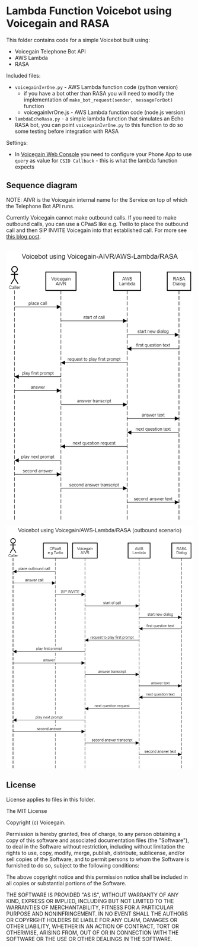 # Lambda Function Voicebot using Voicegain and RASA #

This folder contains code for a simple Voicebot built using:
* Voicegain Telephone Bot API
* AWS Lambda
* RASA

Included files:
* `voicegainIvrOne.py` - AWS Lambda function code (python version)
  * if you have a bot other than RASA you will need to modify the implementation of `make_bot_request(sender, messageForBot)` function
  * voicegainIvrOne.js - AWS Lambda function code (node.js version)
* `lambdaEchoRasa.py` - a simple lambda function that simulates an Echo RASA bot, you can point `voicegainIvrOne.py` to this function to do so some testing before integration with RASA  

Settings:
* In [Voicegain Web Console](https://console.voicegain.ai) you need to configure your Phone App to use `query` as value for `CSID Callback` - this is what the lambda function expects

## Sequence diagram
NOTE: AIVR is the Voicegain internal name for the Service on top of which the Telephone Bot API runs.

Currently Voicegain cannot make outbound calls. If you need to make outbound calls, you can use a CPaaS like e.g. Twilio to place the outbound call and then SIP INVITE Voicegain into that established call. For more see [this blog post](https://www.voicegain.ai/post/sip-invite-voicegain-from-twilio-signalwire-cpaas).   
</br>

![Sequence Diagram](./sequence-diagram.png)

![Sequence Diagram (outbound call)](./sequence-diagram-outbound.png)

## License ##

License applies to files in this folder.

The MIT License

Copyright (c) Voicegain.

Permission is hereby granted, free of charge, to any person obtaining a
copy of this software and associated documentation files (the "Software"),
to deal in the Software without restriction, including without limitation
the rights to use, copy, modify, merge, publish, distribute, sublicense,
and/or sell copies of the Software, and to permit persons to whom the
Software is furnished to do so, subject to the following conditions:

The above copyright notice and this permission notice shall be included in
all copies or substantial portions of the Software.

THE SOFTWARE IS PROVIDED "AS IS", WITHOUT WARRANTY OF ANY KIND, EXPRESS
OR IMPLIED, INCLUDING BUT NOT LIMITED TO THE WARRANTIES OF MERCHANTABILITY,
FITNESS FOR A PARTICULAR PURPOSE AND NONINFRINGEMENT. IN NO EVENT SHALL
THE AUTHORS OR COPYRIGHT HOLDERS BE LIABLE FOR ANY CLAIM, DAMAGES OR OTHER
LIABILITY, WHETHER IN AN ACTION OF CONTRACT, TORT OR OTHERWISE, ARISING
FROM, OUT OF OR IN CONNECTION WITH THE SOFTWARE OR THE USE OR OTHER
DEALINGS IN THE SOFTWARE.
